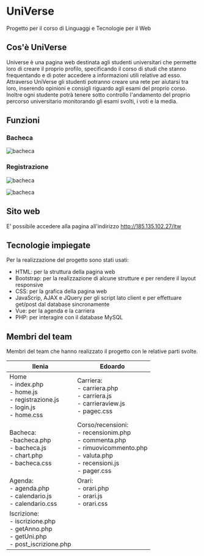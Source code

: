 # UniVerse
Progetto per il corso di Linguaggi e Tecnologie per il Web

## Cos'è UniVerse
Universe è una pagina web destinata agli studenti universitari che permette loro di creare il proprio profilo, specificando il corso di studi che stanno frequentando e di poter accedere a informazioni utili relative ad esso. Attraverso UniVerse gli studenti potranno creare una rete per aiutarsi tra loro, inserendo opinioni e consigli riguardo agli esami del proprio corso. Inoltre ogni studente potrà tenere sotto controllo l'andamento del proprio percorso universitario monitorando gli esami svolti, i voti e la media.

## Funzioni

### Bacheca
![bacheca](https://github.com/Alwaidd/UniVerse/blob/main/images/bacheca.PNG)

### Registrazione
![bacheca](https://github.com/Alwaidd/UniVerse/blob/main/images/iscrizione.PNG)


![bacheca](https://github.com/Alwaidd/UniVerse/blob/main/images/insesami.PNG)



## Sito web
E' possibile accedere alla pagina all'indirizzo http://185.135.102.27/ltw

## Tecnologie impiegate
Per la realizzazione del progetto sono stati usati:
- HTML: per la struttura della pagina web
- Bootstrap: per la realizzazione di alcune strutture e per rendere il layout responsive
- CSS: per la grafica della pagina web
- JavaScrip, AJAX e JQuery per gli script lato client e per effettuare get/post dal database sincronamente
- Vue: per la agenda e la carriera
- PHP: per interagire con il database MySQL

## Membri del team 
Membri del team che hanno realizzato il progetto con le relative parti svolte.

| Ilenia   | Edoardo |
| -------- | ----------- |
| Home<br>- index.php<br>- home.js<br>- registrazione.js<br>- login.js<br>- home.css | Carriera:<br>- carriera.php<br>- carriera.js<br>- carrieraview.js<br>- pagec.css  |
| Bacheca:<br>-bacheca.php<br>- bacheca.js<br>- chart.php<br>- bacheca.css | Corso/recensioni:<br>- recensionim.php<br>- commenta.php<br>- rimuovicommento.php<br>- valuta.php<br>- recensioni.js<br>- pager.css  |
| Agenda:<br>- agenda.php<br>- calendario.js<br>- calendario.css |  Orari:<br>- orari.php<br>- orari.js<br>- orari.css  |
| Iscrizione:<br>- iscrizione.php<br>- getAnno.php<br>- getUni.php<br>- post_iscrizione.php | |
